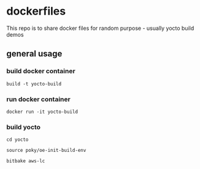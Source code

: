 # dockerfiles
This repo is to share docker files for random purpose - usually yocto build demos

## general usage

### build docker container
`build -t yocto-build`

### run docker container
`docker run -it yocto-build`

### build yocto
`cd yocto`

`source poky/oe-init-build-env`

`bitbake aws-lc`
